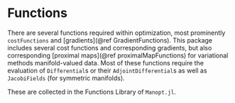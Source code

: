 # Functions
There are several functions required within optimization, most prominently
`costFunctions` and [gradients](@ref GradientFunctions). This package includes
several cost functions and corresponding gradients, but also corresponding
[proximal maps](@ref proximalMapFunctions) for variational methods
manifold-valued data. Most of these functions require the evaluation of
`Differential`s or their `AdjointDifferential`s as well as `JacobiFields` (for
symmetric manifolds).

These are collected in the Functions Library of `Manopt.jl`.

